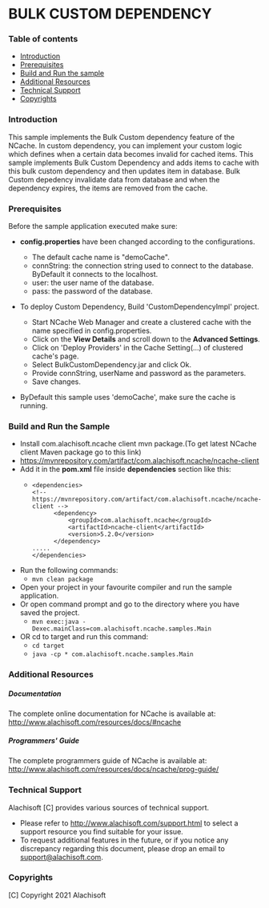 # BULK CUSTOM DEPENDENCY

### Table of contents

* [Introduction](#introduction)
* [Prerequisites](#prerequisites)
* [Build and Run the sample](#build-and-run-the-sample)
* [Additional Resources](#additional-resources)
* [Technical Support](#technical-support)
* [Copyrights](#copyrights)

### Introduction

This sample implements the Bulk Custom dependency feature of the NCache. In custom dependency, you can implement your 
custom logic which defines when a certain data becomes invalid for cached items. This sample implements Bulk Custom 
Dependency and adds items to cache with this bulk custom dependency and then updates item in database. Bulk Custom depedency 
invalidate data from database and when the dependency expires, the items are removed  from the cache.

### Prerequisites

Before the sample application executed make sure:

- **config.properties** have been changed according to the configurations. 
	- The default cache name is "demoCache".
	- connString: the connection string used to connect to the database. ByDefault it connects to the localhost.
	- user: the user name of the database.
	- pass: the password of the database.
- To deploy Custom Dependency, Build 'CustomDependencyImpl' project.
	- Start NCache Web Manager and create a clustered cache with the name specified in config.properties.
	- Click on the **View Details** and scroll down to the **Advanced Settings**.
	- Click on 'Deploy Providers' in the Cache Setting(...) of clustered cache's page.
	- Select BulkCustomDependency.jar and click Ok.
	- Provide connString, userName and password as the parameters.
	- Save changes.

- ByDefault this sample uses 'demoCache', make sure the cache is running. 

### Build and Run the Sample

- Install com.alachisoft.ncache client mvn package.(To get latest NCache client Maven package go to this link)
- https://mvnrepository.com/artifact/com.alachisoft.ncache/ncache-client
- Add it in the **pom.xml** file inside **dependencies** section like this:
    - ```
      <dependencies>
      <!-- https://mvnrepository.com/artifact/com.alachisoft.ncache/ncache-client -->
            <dependency>
                <groupId>com.alachisoft.ncache</groupId>
                <artifactId>ncache-client</artifactId>
                <version>5.2.0</version>
            </dependency>
      .....
      </dependencies> 
      ```
- Run the following commands:
    - ``` mvn clean package ```
- Open your project in your favourite compiler and run the sample application.
- Or open command prompt and go to the directory where you have saved the project.
    - ``` mvn exec:java -Dexec.mainClass=com.alachisoft.ncache.samples.Main ```
- OR cd to target and run this command: 
	- ``` cd target ```
    - ``` java -cp * com.alachisoft.ncache.samples.Main ```

### Additional Resources

##### Documentation
The complete online documentation for NCache is available at:
http://www.alachisoft.com/resources/docs/#ncache

##### Programmers' Guide
The complete programmers guide of NCache is available at:
http://www.alachisoft.com/resources/docs/ncache/prog-guide/

### Technical Support

Alachisoft [C] provides various sources of technical support. 

- Please refer to http://www.alachisoft.com/support.html to select a support resource you find suitable for your issue.
- To request additional features in the future, or if you notice any discrepancy regarding this document, please drop an email to [support@alachisoft.com](mailto:support@alachisoft.com).

### Copyrights

[C] Copyright 2021 Alachisoft 